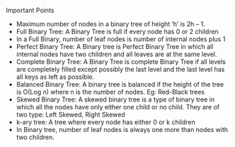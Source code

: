 Important Points

* Maximum number of nodes in a binary tree of height ‘h’ is 2h – 1.
* Full Binary Tree: A Binary Tree is full if every node has 0 or 2 children
* In a Full Binary, number of leaf nodes is number of internal nodes plus 1
* Perfect Binary Tree: A Binary tree is Perfect Binary Tree in which all internal nodes have two children and all leaves are at the same level.
* Complete Binary Tree: A Binary Tree is complete Binary Tree if all levels are completely filled except possibly the last level and the last level has all keys as left as possible.
* Balanced Binary Tree: A binary tree is balanced if the height of the tree is O(Log n) where n is the number of nodes. Eg:  Red-Black trees
* Skewed Binary Tree: A skewed binary tree is a type of binary tree in which all the nodes have only either one child or no child. They are of two type: Left Skewed, Right Skewed
* k-ary tree: A tree where every node has either 0 or k children
*  In Binary tree, number of leaf nodes is always one more than nodes with two children.



